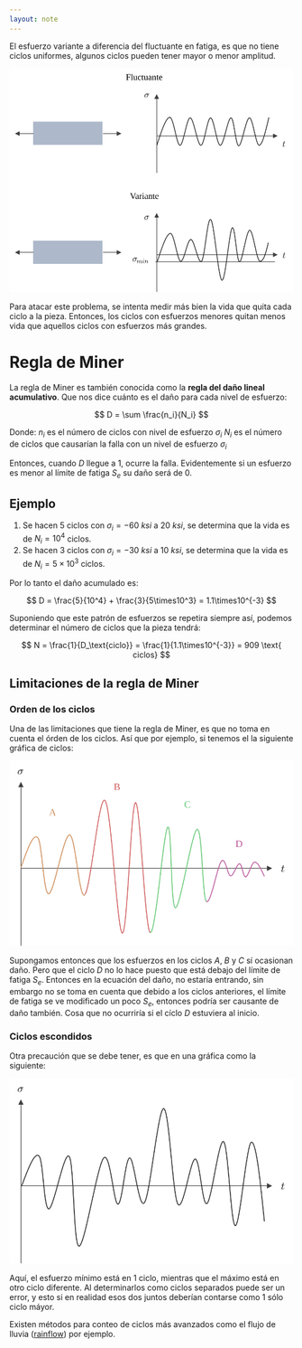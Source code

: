 ```yaml
---
layout: note
---
```


El esfuerzo variante a diferencia del fluctuante en fatiga, es que no tiene ciclos uniformes, algunos ciclos pueden tener mayor o menor amplitud.

![Diagrama de esfuerzo fluctuante y variante de fatiga](../../img/diagrama-esfuerzo-fluctuante-variante-fatiga.svg)

Para atacar este problema, se intenta medir más bien la vida que quita cada ciclo a la pieza. Entonces, los ciclos con esfuerzos menores quitan menos vida que aquellos ciclos con esfuerzos más grandes.

# Regla de Miner
La regla de Miner es también conocida como la **regla del daño lineal acumulativo**. Que nos dice cuánto es el daño para cada nivel de esfuerzo:

$$
D = \sum \frac{n_i}{N_i}
$$

Donde:
$n_i$ es el número de ciclos con nivel de esfuerzo $\sigma_i$
$N_i$ es el número de ciclos que causarían la falla con un nivel de esfuerzo $\sigma_i$

Entonces, cuando $D$ llegue a $1$, ocurre la falla. Evidentemente si un esfuerzo es menor al límite de fatiga $S_e$ su daño será de 0.

## Ejemplo
1. Se hacen 5 ciclos con $\sigma_i = -60\ ksi$ a $20\ ksi$, se determina que la vida es de $N_i = 10^{4}$ ciclos. 
2. Se hacen 3 ciclos con $\sigma_i = -30\ ksi$ a $10\ ksi$, se determina que la vida es de $N_i = 5\times 10^{3}$ ciclos. 

Por lo tanto el daño acumulado es:

$$
D = \frac{5}{10^4} + \frac{3}{5\times10^3} = 1.1\times10^{-3}
$$

Suponiendo que este patrón de esfuerzos se repetira siempre así, podemos determinar el número de ciclos que la pieza tendrá:

$$
N = \frac{1}{D_\text{ciclo}} = \frac{1}{1.1\times10^{-3}} = 909 \text{ ciclos}
$$

## Limitaciones de la regla de Miner
### Orden de los ciclos
Una de las limitaciones que tiene la regla de Miner, es que no toma en cuenta el órden de los ciclos. Así que por ejemplo, si tenemos el la siguiente gráfica de ciclos:

![Gráfica de esfuerzos variantes con 4 divisiones](../../img/grafica-esfuerzos-variantes-limitacion-orden-miner.svg)

Supongamos entonces que los esfuerzos en los ciclos $A$, $B$ y $C$ sí ocasionan daño. Pero que el ciclo $D$ no lo hace puesto que está debajo del límite de fatiga $S_e$. Entonces en la ecuación del daño, no estaría entrando, sin embargo no se toma en cuenta que debido a los ciclos anteriores, el límite de fatiga se ve modificado un poco $S_e$, entonces podría ser causante de daño también. Cosa que no ocurriría si el cíclo $D$ estuviera al inicio.

### Ciclos escondidos
Otra precaución que se debe tener, es que en una gráfica como la siguiente:

![Gráfica de esfuerzos variantes con 1 ciclo con el mínimo y otro diferente con el máximo](../../img/grafica-esfuerzos-variantes-limitacion-maximo-minimo-diferente-miner.svg)

Aquí, el esfuerzo mínimo está en 1 ciclo, mientras que el máximo está en otro ciclo diferente. Al determinarlos como ciclos separados puede ser un error, y esto si en realidad esos dos juntos deberían contarse como 1 sólo ciclo máyor.

Existen métodos para conteo de ciclos más avanzados como el flujo de lluvia ([rainflow](https://en.wikipedia.org/wiki/Rainflow-counting_algorithm)) por ejemplo.
